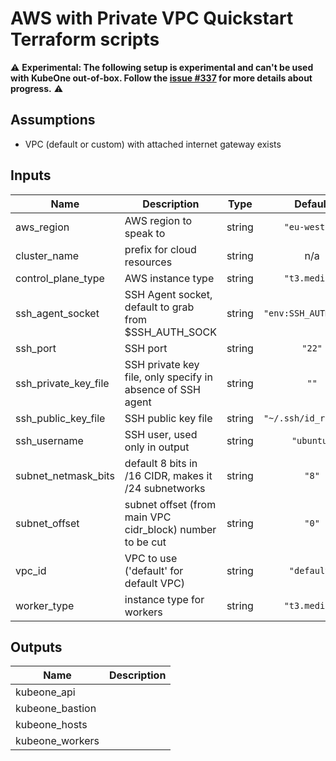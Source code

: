 # AWS with Private VPC Quickstart Terraform scripts

:warning: **Experimental: The following setup is experimental and can't be used with KubeOne out-of-box.
Follow the [issue #337](https://github.com/kubermatic/kubeone/issues/337) for more details about progress.** :warning:

## Assumptions

* VPC (default or custom) with attached internet gateway exists

## Inputs

| Name | Description | Type | Default | Required |
|------|-------------|:----:|:-----:|:-----:|
| aws\_region | AWS region to speak to | string | `"eu-west-3"` | no |
| cluster\_name | prefix for cloud resources | string | n/a | yes |
| control\_plane\_type | AWS instance type | string | `"t3.medium"` | no |
| ssh\_agent\_socket | SSH Agent socket, default to grab from $SSH_AUTH_SOCK | string | `"env:SSH_AUTH_SOCK"` | no |
| ssh\_port | SSH port | string | `"22"` | no |
| ssh\_private\_key\_file | SSH private key file, only specify in absence of SSH agent | string | `""` | no |
| ssh\_public\_key\_file | SSH public key file | string | `"~/.ssh/id_rsa.pub"` | no |
| ssh\_username | SSH user, used only in output | string | `"ubuntu"` | no |
| subnet\_netmask\_bits | default 8 bits in /16 CIDR, makes it /24 subnetworks | string | `"8"` | no |
| subnet\_offset | subnet offset (from main VPC cidr_block) number to be cut | string | `"0"` | no |
| vpc\_id | VPC to use ('default' for default VPC) | string | `"default"` | no |
| worker\_type | instance type for workers | string | `"t3.medium"` | no |

## Outputs

| Name | Description |
|------|-------------|
| kubeone\_api |  |
| kubeone\_bastion |  |
| kubeone\_hosts |  |
| kubeone\_workers |  |

